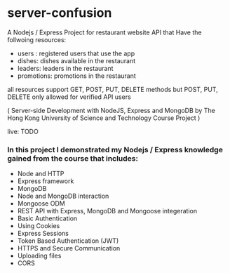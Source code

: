 # server-confusion

A Nodejs / Express Project for restaurant website API that Have the follwoing resources:

- users : registered users that use the app
- dishes: dishes available in the restaurant
- leaders: leaders in the restaurant
- promotions: promotions in the restaurant

all resources support GET, POST, PUT, DELETE methods but POST, PUT, DELETE only allowed for verified API users

( Server-side Development with NodeJS, Express and MongoDB
by The Hong Kong University of Science and Technology
Course Project )

live: TODO

### In this project I demonstrated my Nodejs / Express knowledge gained from the course that includes:

- Node and HTTP
- Express framework
- MongoDB
- Node and MongoDB interaction
- Mongoose ODM
- REST API with Express, MongoDB and Mongoose integeration
- Basic Authentication
- Using Cookies
- Express Sessions
- Token Based Authentication (JWT)
- HTTPS and Secure Communication
- Uploading files
- CORS
